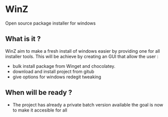 # WinZ
Open source package installer for windows

## What is it ?
WinZ aim to make a fresh install of windows easier by providing one for all installer tools. This will be achieve by creating an GUI that allow the user : 
- bulk install package from Winget and chocolatey.
- download and install project from gitub
- give options for windows redegit tweaking

## When will be ready ?
- The project has already a private batch version available the goal is now to make it accesible for all

##


